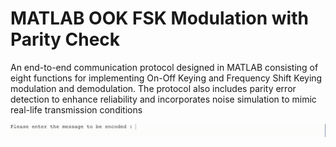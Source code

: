 # MATLAB OOK FSK Modulation with Parity Check
An end-to-end communication protocol designed in MATLAB consisting of eight functions for implementing On-Off Keying and Frequency Shift Keying modulation and demodulation. The protocol also includes parity error detection to enhance reliability and incorporates noise simulation to mimic real-life transmission conditions

![](https://github.com/Dhruv-Punia/MATLAB-OOK-FSK-Modulation-with-Parity-Check/blob/2816d69c8c204d7b8037ab27f2d54a9525796bc5/resources/Encoding.gif)
